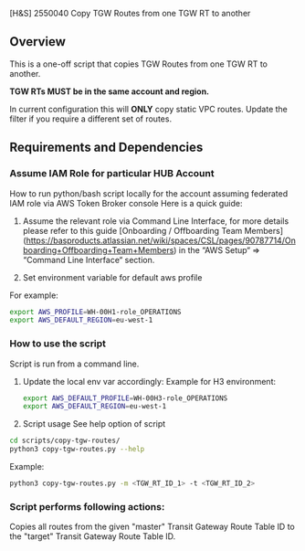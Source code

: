[H&S] 2550040 Copy TGW Routes from one TGW RT to another

## Overview

This is a one-off script that copies TGW Routes from one TGW RT to another.

**TGW RTs MUST be in the same account and region.**

In current configuration this will **ONLY** copy static VPC routes. 
Update the filter if you require a different set of routes.

## Requirements and Dependencies

### Assume IAM Role for particular HUB Account

How to run python/bash script locally for the account assuming federated IAM role via AWS Token Broker console
Here is a quick guide:

1. Assume the relevant role via Command Line Interface, for more details please refer to this guide [Onboarding / Offboarding Team Members] (<https://basproducts.atlassian.net/wiki/spaces/CSL/pages/90787714/Onboarding+Offboarding+Team+Members>) in the “AWS Setup“ => “Command Line Interface“ section.

2. Set environment variable for default aws profile

For example:
```bash
export AWS_PROFILE=WH-00H1-role_OPERATIONS
export AWS_DEFAULT_REGION=eu-west-1
```

### How to use the script

Script is run from a command line.

1. Update the local env var accordingly:
    Example for H3 environment:
    ```bash
    export AWS_DEFAULT_PROFILE=WH-00H3-role_OPERATIONS
    export AWS_DEFAULT_REGION=eu-west-1
    ```

2. Script usage
See help option of script

```bash
cd scripts/copy-tgw-routes/
python3 copy-tgw-routes.py --help 
```

Example:

```bash
python3 copy-tgw-routes.py -m <TGW_RT_ID_1> -t <TGW_RT_ID_2>
```

### Script performs following actions:

Copies all routes from the given "master" Transit Gateway Route Table ID to the "target" Transit Gateway Route Table ID.